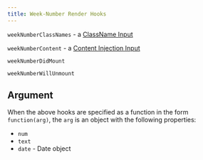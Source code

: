 ```yaml
---
title: Week-Number Render Hooks
---
```


`weekNumberClassNames` - a [ClassName Input](classname-input)

`weekNumberContent` - a [Content Injection Input](content-injection)

`weekNumberDidMount`

`weekNumberWillUnmount`


## Argument

When the above hooks are specified as a function in the form `function(arg)`, the `arg` is an object with the following properties:

- `num`
- `text`
- `date` - Date object

